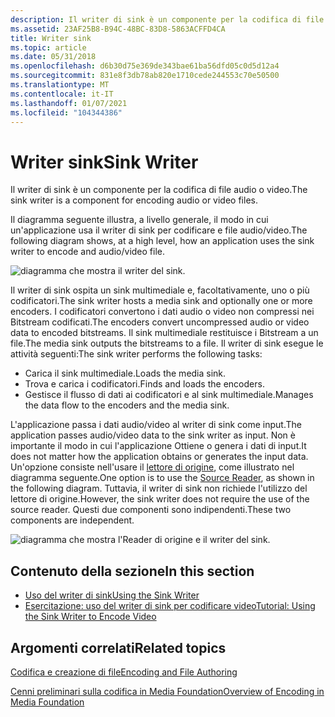 ```yaml
---
description: Il writer di sink è un componente per la codifica di file audio o video.
ms.assetid: 23AF25B8-B94C-48BC-83D8-5863ACFFD4CA
title: Writer sink
ms.topic: article
ms.date: 05/31/2018
ms.openlocfilehash: d6b30d75e369de343bae61ba56dfd05c0d5d12a4
ms.sourcegitcommit: 831e8f3db78ab820e1710cede244553c70e50500
ms.translationtype: MT
ms.contentlocale: it-IT
ms.lasthandoff: 01/07/2021
ms.locfileid: "104344386"
---
```

# <a name="sink-writer"></a><span data-ttu-id="42424-103">Writer sink</span><span class="sxs-lookup"><span data-stu-id="42424-103">Sink Writer</span></span>

<span data-ttu-id="42424-104">Il writer di sink è un componente per la codifica di file audio o video.</span><span class="sxs-lookup"><span data-stu-id="42424-104">The sink writer is a component for encoding audio or video files.</span></span>

<span data-ttu-id="42424-105">Il diagramma seguente illustra, a livello generale, il modo in cui un'applicazione usa il writer di sink per codificare e file audio/video.</span><span class="sxs-lookup"><span data-stu-id="42424-105">The following diagram shows, at a high level, how an application uses the sink writer to encode and audio/video file.</span></span>

![diagramma che mostra il writer del sink.](images/encoding09.png)

<span data-ttu-id="42424-107">Il writer di sink ospita un sink multimediale e, facoltativamente, uno o più codificatori.</span><span class="sxs-lookup"><span data-stu-id="42424-107">The sink writer hosts a media sink and optionally one or more encoders.</span></span> <span data-ttu-id="42424-108">I codificatori convertono i dati audio o video non compressi nei Bitstream codificati.</span><span class="sxs-lookup"><span data-stu-id="42424-108">The encoders convert uncompressed audio or video data to encoded bitstreams.</span></span> <span data-ttu-id="42424-109">Il sink multimediale restituisce i Bitstream a un file.</span><span class="sxs-lookup"><span data-stu-id="42424-109">The media sink outputs the bitstreams to a file.</span></span> <span data-ttu-id="42424-110">Il writer di sink esegue le attività seguenti:</span><span class="sxs-lookup"><span data-stu-id="42424-110">The sink writer performs the following tasks:</span></span>

-   <span data-ttu-id="42424-111">Carica il sink multimediale.</span><span class="sxs-lookup"><span data-stu-id="42424-111">Loads the media sink.</span></span>
-   <span data-ttu-id="42424-112">Trova e carica i codificatori.</span><span class="sxs-lookup"><span data-stu-id="42424-112">Finds and loads the encoders.</span></span>
-   <span data-ttu-id="42424-113">Gestisce il flusso di dati ai codificatori e al sink multimediale.</span><span class="sxs-lookup"><span data-stu-id="42424-113">Manages the data flow to the encoders and the media sink.</span></span>

<span data-ttu-id="42424-114">L'applicazione passa i dati audio/video al writer di sink come input.</span><span class="sxs-lookup"><span data-stu-id="42424-114">The application passes audio/video data to the sink writer as input.</span></span> <span data-ttu-id="42424-115">Non è importante il modo in cui l'applicazione Ottiene o genera i dati di input.</span><span class="sxs-lookup"><span data-stu-id="42424-115">It does not matter how the application obtains or generates the input data.</span></span> <span data-ttu-id="42424-116">Un'opzione consiste nell'usare il [lettore di origine](source-reader.md), come illustrato nel diagramma seguente.</span><span class="sxs-lookup"><span data-stu-id="42424-116">One option is to use the [Source Reader](source-reader.md), as shown in the following diagram.</span></span> <span data-ttu-id="42424-117">Tuttavia, il writer di sink non richiede l'utilizzo del lettore di origine.</span><span class="sxs-lookup"><span data-stu-id="42424-117">However, the sink writer does not require the use of the source reader.</span></span> <span data-ttu-id="42424-118">Questi due componenti sono indipendenti.</span><span class="sxs-lookup"><span data-stu-id="42424-118">These two components are independent.</span></span>

![diagramma che mostra l'Reader di origine e il writer del sink.](images/encoding02.png)

## <a name="in-this-section"></a><span data-ttu-id="42424-120">Contenuto della sezione</span><span class="sxs-lookup"><span data-stu-id="42424-120">In this section</span></span>

-   [<span data-ttu-id="42424-121">Uso del writer di sink</span><span class="sxs-lookup"><span data-stu-id="42424-121">Using the Sink Writer</span></span>](using-the-sink-writer.md)
-   [<span data-ttu-id="42424-122">Esercitazione: uso del writer di sink per codificare video</span><span class="sxs-lookup"><span data-stu-id="42424-122">Tutorial: Using the Sink Writer to Encode Video</span></span>](tutorial--using-the-sink-writer-to-encode-video.md)

## <a name="related-topics"></a><span data-ttu-id="42424-123">Argomenti correlati</span><span class="sxs-lookup"><span data-stu-id="42424-123">Related topics</span></span>

<dl> <dt>

[<span data-ttu-id="42424-124">Codifica e creazione di file</span><span class="sxs-lookup"><span data-stu-id="42424-124">Encoding and File Authoring</span></span>](encoding-and-file-authoring.md)
</dt> <dt>

[<span data-ttu-id="42424-125">Cenni preliminari sulla codifica in Media Foundation</span><span class="sxs-lookup"><span data-stu-id="42424-125">Overview of Encoding in Media Foundation</span></span>](overview-of-encoding-in-media-foundation.md)
</dt> </dl>

 

 



